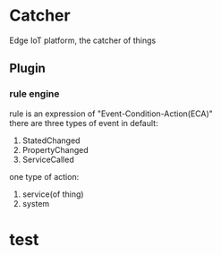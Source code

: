 # Catcher
Edge IoT platform, the catcher of things

## Plugin
### rule engine
rule is an expression of "Event-Condition-Action(ECA)"  
there are three types of event in default:  
1. StatedChanged
2. PropertyChanged
3. ServiceCalled

one type of action:
1. service(of thing)
2. system
# test

